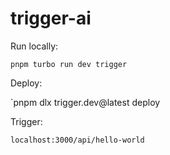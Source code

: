 # trigger-ai

Run locally:

`pnpm turbo run dev trigger`

Deploy:

`pnpm dlx trigger.dev@latest deploy

Trigger:

`localhost:3000/api/hello-world`